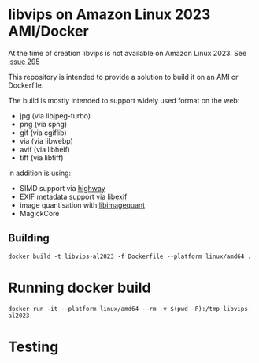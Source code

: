 # libvips on Amazon Linux 2023 AMI/Docker

At the time of creation libvips is not available on Amazon Linux 2023.
See [issue 295](https://github.com/amazonlinux/amazon-linux-2023/issues/295)


This repository is intended to provide a solution to build it on an AMI or Dockerfile.

The build is mostly intended to support widely used format on the web:

- jpg (via libjpeg-turbo)
- png (via spng)
- gif (via cgiflib)
- via (via libwebp)
- avif (via libheif)
- tiff (via libtiff)

in addition is using:

- SIMD support via [highway](https://github.com/google/highway)
- EXIF metadata support via [libexif](https://github.com/libexif/libexif)
- image quantisation with [libimagequant](https://github.com/ImageOptim/libimagequant)
- MagickCore

## Building

```
docker build -t libvips-al2023 -f Dockerfile --platform linux/amd64 .
```

# Running docker build

```
docker run -it --platform linux/amd64 --rm -v $(pwd -P):/tmp libvips-al2023
```

# Testing


